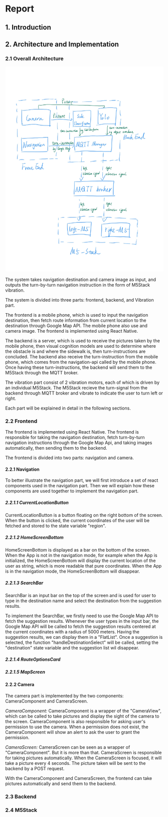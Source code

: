 # Report

## 1. Introduction

## 2. Architecture and Implementation

### 2.1 Overall Architecture

![2.1](2.1.jpg)

The system takes navigation destination and camera image as input, and outputs the turn-by-turn navigation instruction in the form of M5Stack vibration. 

The system is divided into three parts: frontend, backend, and Vibration part.

The frontend is a mobile phone, which is used to input the navigation destination, then fetch route information from current location to the destination through Google Map API. The mobile phone also use and camera image. The frontend is implemented using React Native.

The backend is a server, which is used to receive the pictures taken by the mobile phone, then visual cognition models are used to determine where the obstacle is and where the sidewalk is, then turn-instructions are concluded. The backend also receive the turn-instruction from the mobile phone, which comes from the navigation-api called by the mobile phone. Once having these turn-instructions, the backend will send them to the M5Stack through the MQTT broker.

The vibration part consist of 2 vibration motors, each of which is driven by an individual M5Stack. The M5Stack recieve the turn-signal from the backend through MQTT broker and vibrate to indicate the user to turn left or right.

Each part will be explained in detail in the following sections.

### 2.2 Frontend

The frontend is implemented using React Native. The frontend is responsible for taking the navigation destination, fetch turn-by-turn navigation instructions through the Google Map Api, and taking images automatically, then sending them to the backend.

The frontend is divided into two parts: navigation and camera.

#### 2.2.1 Navigation

To better illustrate the navigation part, we will first introduce a set of react components used in the navigation part. Then we will explain how these components are used together to implement the navigation part.

##### 2.2.1.1 CurrentLocationButton

CurrentLocationButton is a button floating on the right bottom of the screen. When the button is clicked, the current coordinates of the user will be fetched and stored to the state variable "region".

##### 2.2.1.2 HomeScreenBottom

HomeScreenBottom is displayed as a bar on the bottom of the screen. When the App is not in the navigation mode, for example when the App is initialized, the HomeScreenBottom will display the current location of the user as string, which is more readable that pure coordinates. When the App is in the navigation mode, the HomeScreenBottom will disappear.

##### 2.2.1.3 SearchBar

SearchBar is an input bar on the top of the screen and is used for user to type in the destination name and select the destination from the suggestion results. 

To implement the SearchBar, we firstly need to use the Google Map API to fetch the suggestion results. Whenever the user types in the input bar, the Google Map API will be called to fetch the suggestion results centered at the current coordinates with a radius of 5000 meters. Having the suggestion results, we can display them in a "FlatList". Once a suggestion is selected, the function "handleDestinationSelect" will be called, setting the "destination" state variable and the suggestion list wil disappear.

##### 2.2.1.4 RouteOptionsCard




##### 2.2.1.5 MapScreen


#### 2.2.2 Camera

The camera part is implemented by the two components: CameraComponent and CameraScreen.

*CameraComponent:*
CameraComponent is a wrapper of the "CameraView", which can be called to take pictures and display the sight of the camera to the screen. CameraComponent is also responsible for asking user's permission to use the camera. When a permission does not exist, the CameraComponent will show an alert to ask the user to grant the permission.

*CameraScreen:*
CameraScreen can be seen as a wrapper of "CameraComponent". But it is more than that. CameraScreen is responsible for taking pictures automatically. When the CameraScreen is focused, it will take a picture every 4 seconds. The picture taken will be sent to the backend by a POST request.

With the CameraComponent and CameraScreen, the frontend can take pictures automatically and send them to the backend.

### 2.3 Backend

### 2.4 M5Stack

